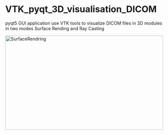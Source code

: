 # VTK_pyqt_3D_visualisation_DICOM
pyqt5 GUI application use VTK tools  to visualize DICOM files in 3D modules in two modes Surface Rending and Ray Casting  

<img src="image/Part2.gif" alt="SurfaceRendring" width="500" height="300">
